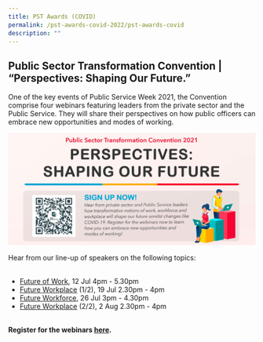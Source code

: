 ```yaml
---
title: PST Awards (COVID)
permalink: /pst-awards-covid-2022/pst-awards-covid
description: ""
---
```

## Public Sector Transformation Convention | “Perspectives: Shaping Our Future.”
One of the key events of Public Service Week 2021, the Convention comprise four webinars featuring leaders from the private sector and the Public Service. They will share their perspectives on how public officers can embrace new opportunities and modes of working.
<br>

![Main banner](/images/MAIN.jpeg)

Hear from our line-up of speakers on the following topics:<br>
<br>
  * [Future of Work](/pstc-2021/future-of-work/), 12 Jul 4pm - 5.30pm
  * [Future Workplace](/pstc-2021/future-workplace/) (1/2), 19 Jul 2.30pm - 4pm
  * [Future Workforce](/pstc-2021/future-workforce/), 26 Jul 3pm - 4.30pm
  * [Future Workplace](/pstc-2021/future-workplace/) (2/2), 2 Aug 2.30pm - 4pm
<br>
<b>Register for the webinars <a href="https://go.gov.sg/pstc2021-register">here</a>.</b>